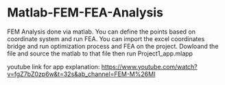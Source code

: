 # Matlab-FEM-FEA-Analysis
FEM Analysis done via matlab. 
You can define the points based on coordinate system and run FEA.
You can import the excel coordinates bridge and run optimization process and FEA on the project.
Dowloand the file and source the matlab to that file then run Project1_app.mlapp


youtube link for app explanation: https://www.youtube.com/watch?v=fgZ7bZ0zp6w&t=32s&ab_channel=FEM-M%26MI
